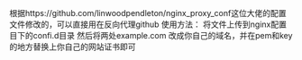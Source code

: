 根据https://github.com/linwoodpendleton/nginx_proxy_conf这位大佬的配置文件修改的，可以直接用在反向代理github
使用方法：
将文件上传到nginx配置目下的confi.d目录
然后将两处example.com 改成你自己的域名，并在pem和key的地方替换上你自己的网站证书即可